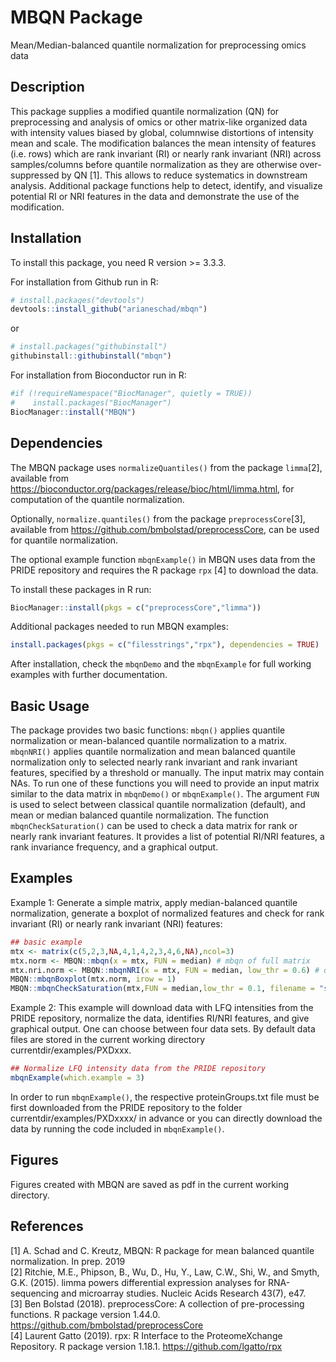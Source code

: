 
<!-- README.md is generated from README.Rmd. Please edit that file -->
MBQN Package
============

Mean/Median-balanced quantile normalization for preprocessing omics data

Description
-----------

This package supplies a modified quantile normalization (QN) for preprocessing and analysis of omics or other matrix-like organized data with intensity values biased by global, columnwise distortions of intensity mean and scale. The modification balances the mean intensity of features (i.e. rows) which are rank invariant (RI) or nearly rank invariant (NRI) across samples/columns before quantile normalization as they are otherwise over-suppressed by QN \[1\]. This allows to reduce systematics in downstream analysis. Additional package functions help to detect, identify, and visualize potential RI or NRI features in the data and demonstrate the use of the modification.

Installation
------------

To install this package, you need R version &gt;= 3.3.3.

For installation from Github run in R:

``` r
# install.packages("devtools")
devtools::install_github("arianeschad/mbqn")
```

or

``` r
# install.packages("githubinstall")
githubinstall::githubinstall("mbqn")
```

For installation from Bioconductor run in R:

``` r
#if (!requireNamespace("BiocManager", quietly = TRUE))
#    install.packages("BiocManager")
BiocManager::install("MBQN")
```

Dependencies
------------

The MBQN package uses `normalizeQuantiles()` from the package `limma`\[2\], available from <https://bioconductor.org/packages/release/bioc/html/limma.html>, for computation of the quantile normalization. <br/>

Optionally, `normalize.quantiles()` from the package `preprocessCore`\[3\], available from <https://github.com/bmbolstad/preprocessCore>, can be used for quantile normalization. <br/>

The optional example function `mbqnExample()` in MBQN uses data from the PRIDE repository and requires the R package `rpx` \[4\] to download the data. <br/>

To install these packages in R run: <br/>

``` r
BiocManager::install(pkgs = c("preprocessCore","limma"))
```

Additional packages needed to run MBQN examples: <br/>

``` r
install.packages(pkgs = c("filesstrings","rpx"), dependencies = TRUE)
```

After installation, check the `mbqnDemo` and the `mbqnExample` for full working examples with further documentation.

Basic Usage
-----------

The package provides two basic functions: `mbqn()` applies quantile normalization or mean-balanced quantile normalization to a matrix. `mbqnNRI()` applies quantile normalization and mean balanced quantile normalization only to selected nearly rank invariant and rank invariant features, specified by a threshold or manually. The input matrix may contain NAs. To run one of these functions you will need to provide an input matrix similar to the data matrix in `mbqnDemo()` or `mbqnExample()`. The argument `FUN` is used to select between classical quantile normalization (default), and mean or median balanced quantile normalization. The function `mbqnCheckSaturation()` can be used to check a data matrix for rank or nearly rank invariant features. It provides a list of potential RI/NRI features, a rank invariance frequency, and a graphical output.

Examples
--------

Example 1: Generate a simple matrix, apply median-balanced quantile normalization, generate a boxplot of normalized features and check for rank invariant (RI) or nearly rank invariant (NRI) features:

``` r
## basic example
mtx <- matrix(c(5,2,3,NA,4,1,4,2,3,4,6,NA),ncol=3)
mtx.norm <- MBQN::mbqn(x = mtx, FUN = median) # mbqn of full matrix
mtx.nri.norm <- MBQN::mbqnNRI(x = mtx, FUN = median, low_thr = 0.6) # qn of matrix - apply median balancing to NRI features with rank invariance frequency >0.6
MBQN::mbqnBoxplot(mtx.norm, irow = 1)
MBQN::mbqnCheckSaturation(mtx,FUN = median,low_thr = 0.1, filename = "simple_mtx",feature_index = 1)
```

Example 2: This example will download data with LFQ intensities from the PRIDE repository, normalize the data, identifies RI/NRI features, and give graphical output. One can choose between four data sets. By default data files are stored in the current working directory currentdir/examples/PXDxxx.

``` r
## Normalize LFQ intensity data from the PRIDE repository
mbqnExample(which.example = 3)
```

In order to run `mbqnExample()`, the respective proteinGroups.txt file must be first downloaded from the PRIDE repository to the folder currentdir/examples/PXDxxxx/ in advance or you can directly download the data by running the code included in `mbqnExample()`.

Figures
-------

Figures created with MBQN are saved as pdf in the current working directory.

References
----------

\[1\] A. Schad and C. Kreutz, MBQN: R package for mean balanced quantile normalization. In prep. 2019 <br/> \[2\] Ritchie, M.E., Phipson, B., Wu, D., Hu, Y., Law, C.W., Shi, W., and Smyth, G.K. (2015). limma powers differential expression analyses for RNA-sequencing and microarray studies. Nucleic Acids Research 43(7), e47. <br/> \[3\] Ben Bolstad (2018). preprocessCore: A collection of pre-processing functions. R package version 1.44.0. <https://github.com/bmbolstad/preprocessCore> <br/> \[4\] Laurent Gatto (2019). rpx: R Interface to the ProteomeXchange Repository. R package version 1.18.1. <https://github.com/lgatto/rpx>
